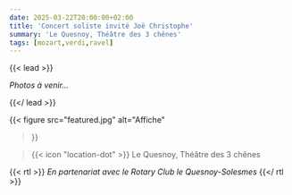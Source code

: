 ```yaml
---
date: 2025-03-22T20:00:00+02:00
title: 'Concert soliste invité Joë Christophe'
summary: 'Le Quesnoy, Théâtre des 3 chênes'
tags: [mozart,verdi,ravel]
---
```


{{< lead >}}

*Photos à venir...*

{{</ lead >}}

{{< figure
    src="featured.jpg"
    alt="Affiche"
>}}

> {{< icon "location-dot" >}} Le Quesnoy, Théâtre des 3 chênes

{{< rtl >}}
*En partenariat avec le Rotary Club le Quesnoy-Solesmes*
{{</ rtl >}}

